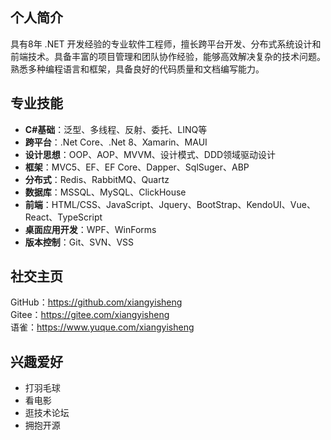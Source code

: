 ## 个人简介
具有8年 .NET 开发经验的专业软件工程师，擅长跨平台开发、分布式系统设计和前端技术。具备丰富的项目管理和团队协作经验，能够高效解决复杂的技术问题。熟悉多种编程语言和框架，具备良好的代码质量和文档编写能力。

## 专业技能
- **C#基础**：泛型、多线程、反射、委托、LINQ等
- **跨平台**：.Net Core、.Net 8、Xamarin、MAUI
- **设计思想**：OOP、AOP、MVVM、设计模式、DDD领域驱动设计
- **框架**：MVC5、EF、EF Core、Dapper、SqlSuger、ABP
- **分布式**：Redis、RabbitMQ、Quartz
- **数据库**：MSSQL、MySQL、ClickHouse
- **前端**：HTML/CSS、JavaScript、Jquery、BootStrap、KendoUI、Vue、React、TypeScript
- **桌面应用开发**：WPF、WinForms
- **版本控制**：Git、SVN、VSS
  
## 社交主页
GitHub：https://github.com/xiangyisheng  
Gitee：https://gitee.com/xiangyisheng  
语雀：https://www.yuque.com/xiangyisheng  

## 兴趣爱好
- 打羽毛球
- 看电影
- 逛技术论坛
- 拥抱开源
